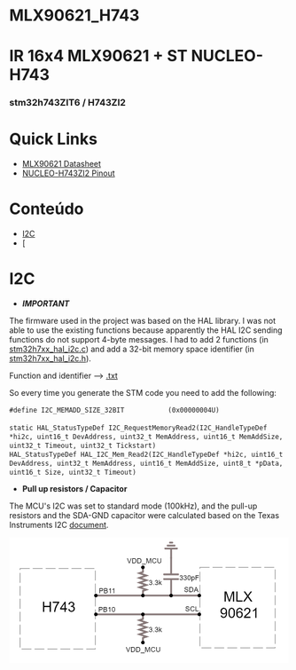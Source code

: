 # MLX90621_H743

# IR 16x4 MLX90621 + ST NUCLEO-H743
### stm32h743ZIT6 / H743ZI2



# Quick Links
- [MLX90621 Datasheet](https://www.mouser.com/datasheet/2/734/MLX90621-Datasheet-Melexis-961580.pdf)
- [NUCLEO-H743ZI2 Pinout](https://os.mbed.com/platforms/ST-Nucleo-H743ZI/)


# Conteúdo
- [I2C](#i2c)
- [



# I2C 

- ***IMPORTANT***
  
The firmware used in the project was based on the HAL library. I was not able to use the existing functions because apparently the HAL I2C sending functions do not support 4-byte messages. I had to add 2 functions (in [stm32h7xx_hal_i2c.c](https://github.com/brenogsantos/MLX90621_H743/blob/main/Drivers/STM32H7xx_HAL_Driver/Src/stm32h7xx_hal_i2c.c)) and add a 32-bit memory space identifier (in [stm32h7xx_hal_i2c.h](https://github.com/brenogsantos/MLX90621_H743/blob/main/Drivers/STM32H7xx_HAL_Driver/Inc/stm32h7xx_hal_i2c.h)). 

Function and identifier --> [.txt](https://github.com/brenogsantos/MLX90621_H743/blob/main/Docs/HAL_i2c_h7.txt)

So every time you generate the STM code you need to add the following:

```
#define I2C_MEMADD_SIZE_32BIT			(0x00000004U)

static HAL_StatusTypeDef I2C_RequestMemoryRead2(I2C_HandleTypeDef *hi2c, uint16_t DevAddress, uint32_t MemAddress, uint16_t MemAddSize, uint32_t Timeout, uint32_t Tickstart)
HAL_StatusTypeDef HAL_I2C_Mem_Read2(I2C_HandleTypeDef *hi2c, uint16_t DevAddress, uint32_t MemAddress, uint16_t MemAddSize, uint8_t *pData, uint16_t Size, uint32_t Timeout)

```
- **Pull up resistors / Capacitor**

The MCU's I2C was set to standard mode (100kHz), and the pull-up resistors and the SDA-GND capacitor were calculated based on the Texas Instruments I2C [document](https://www.ti.com/lit/an/slva689/slva689.pdf?ts=1612877731180&ref_url=https%253A%252F%252Fwww.google.com%252F).

![alt Text](https://github.com/brenogsantos/MLX90621_H743/blob/main/images/Captura%20de%20tela%202021-02-09%20233455.png)



#
